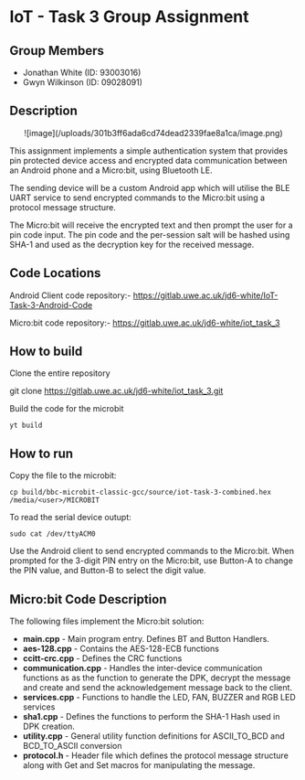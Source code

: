 # IoT - Task 3 Group Assignment

## Group Members

- Jonathan White (ID: 93003016)
- Gwyn Wilkinson (ID: 09028091)


## Description

<center>![image](/uploads/301b3ff6ada6cd74dead2339fae8a1ca/image.png)</center>

This assignment implements a simple authentication system that provides pin protected device access and encrypted data communication between an Android phone and a Micro:bit, using Bluetooth LE.

The sending device will be a custom Android app which will utilise the BLE UART service to send encrypted commands to the Micro:bit using a protocol message structure.

The Micro:bit will receive the encrypted text and then prompt the user for a pin code input. The pin code and the per-session salt will be hashed using SHA-1 and used as the decryption key for the received message.

## Code Locations

Android Client code repository:- https://gitlab.uwe.ac.uk/jd6-white/IoT-Task-3-Android-Code

Micro:bit code repository:- https://gitlab.uwe.ac.uk/jd6-white/iot_task_3

## How to build

Clone the entire repository

   git clone https://gitlab.uwe.ac.uk/jd6-white/iot_task_3.git
    
Build the code for the microbit

    yt build

## How to run

Copy the file to the microbit:

    cp build/bbc-microbit-classic-gcc/source/iot-task-3-combined.hex /media/<user>/MICROBIT

To read the serial device outupt:

    sudo cat /dev/ttyACM0
    
Use the Android client to send encrypted commands to the Micro:bit. When prompted for the 3-digit PIN entry on the Micro:bit, use Button-A to change the PIN value, and Button-B to select the digit value.

## Micro:bit Code Description

The following files implement the Micro:bit solution:

 - **main.cpp** - Main program entry. Defines BT and Button Handlers.
 - **aes-128.cpp** - Contains the AES-128-ECB functions
 - **ccitt-crc.cpp** - Defines the CRC functions
 - **communication.cpp** - Handles the inter-device communication functions as as the function to generate the DPK, decrypt the message and create and send the acknowledgement message back to the client.
 - **services.cpp** - Functions to handle the LED, FAN, BUZZER and RGB LED services
 - **sha1.cpp** - Defines the functions to perform the SHA-1 Hash used in DPK creation.
 - **utility.cpp** - General utility function definitions for ASCII_TO_BCD and BCD_TO_ASCII conversion
 - **protocol.h** - Header file which defines the protocol message structure along with Get and Set macros for manipulating the message.
 